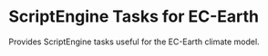 # ScriptEngine Tasks for EC-Earth

Provides ScriptEngine tasks useful for the EC-Earth climate model.
